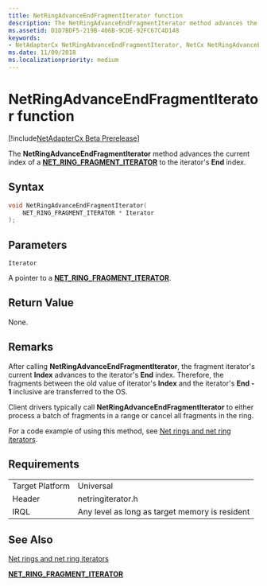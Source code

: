 ```yaml
---
title: NetRingAdvanceEndFragmentIterator function
description: The NetRingAdvanceEndFragmentIterator method advances the current index of a NET_RING_FRAGMENT_ITERATOR to the iterator's End index.
ms.assetid: D1D7BDF5-219B-406B-9CDE-92FC67C4D148
keywords:
- NetAdapterCx NetRingAdvanceEndFragmentIterator, NetCx NetRingAdvanceEndFragmentIterator
ms.date: 11/09/2018
ms.localizationpriority: medium
---
```


# NetRingAdvanceEndFragmentIterator function

[!include[NetAdapterCx Beta Prerelease](../netcx-beta-prerelease.md)]

The **NetRingAdvanceEndFragmentIterator** method advances the current index of a [**NET_RING_FRAGMENT_ITERATOR**](net-ring-fragment-iterator.md) to the iterator's **End** index.

## Syntax

```cpp
void NetRingAdvanceEndFragmentIterator(
    NET_RING_FRAGMENT_ITERATOR * Iterator
);
```

## Parameters

`Iterator`

A pointer to a [**NET_RING_FRAGMENT_ITERATOR**](net-ring-fragment-iterator.md).

## Return Value

None.

## Remarks

After calling **NetRingAdvanceEndFragmentIterator**, the fragment iterator's current **Index** advances to the iterator's **End** index. Therefore, the fragments between the old value of iterator's **Index** and the iterator's **End - 1** inclusive are transferred to the OS.

Client drivers typically call **NetRingAdvanceEndFragmentIterator** to either process a batch of fragments in a range or cancel all fragments in the ring.

For a code example of using this method, see [Net rings and net ring iterators](net-rings-and-net-ring-iterators.md).

## Requirements

|  |  |
| --- | --- |
| Target Platform | Universal |
| Header | netringiterator.h |
| IRQL | Any level as long as target memory is resident |

## See Also

[Net rings and net ring iterators](net-rings-and-net-ring-iterators.md)

[**NET_RING_FRAGMENT_ITERATOR**](net-ring-fragment-iterator.md)